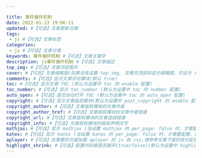 ```yaml
---

title: 事件循环机制
date: 2022-01-13 19:06:11
updated: #【可选】文章更新日期
tags: 
 - js #【可选】文章标签
categories: 
 - js #【可选】文章分类 
keywords: 事件循环机制 #【可选】文章关键字
description: js事件循环机制 #【可选】文章描述
top_img: #【可选】文章顶部图片
cover: #【可选】文章缩略图(如果没有设置 top_img, 文章页顶部将显示缩略图，可设为 false / 图片地址/ 留空)
comments: #【可选】显示文章评论模块(默认 true)
toc: #【可选】显示文章 TOC (默认为设置中 toc 的 enable 配置)
toc_number: #【可选】显示 toc_number (默认为设置中 toc 的 number 配置)
auto_open: #【可选】是否自动打开 TOC (默认为设置中 toc 的 auto_open 配置)
copyright: #【可选】显示文章版权模块(默认为设置中 post_copyright 的 enable 配置)
copyright_author: #【可选】文章版权模块的文章作者
copyright_author_href: #【可选】文章版权模块的文章作者链接
copyright_url: #【可选】文章版权模块的文章连结链接
copyright_info: #【可选】文章版权模块的版权声明文字
mathjax: #【可选】显示 mathjax (当设置 mathjax 的 per_page: false 时，才需要配置，默认 false)
katex: #【可选】显示 katex (当设置 katex 的 per_page: false 时，才需要配置，默认 false)
aplayer: #【可选】在需要的页面加载 aplayer 的 js 和 css,请参考文章下面的音乐配置
highlight_shrink: #【可选】配置代码框是否展开(true/false)(默认为设置中 highlight_shrink 的配置)
---
```


